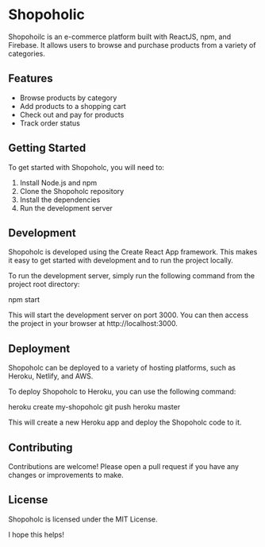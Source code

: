 


# Shopoholic

Shopohoilc is an e-commerce platform built with ReactJS, npm, and Firebase. It allows users to browse and purchase products from a variety of categories.

## Features

* Browse products by category
* Add products to a shopping cart
* Check out and pay for products
* Track order status

## Getting Started

To get started with Shopoholc, you will need to:

1. Install Node.js and npm
2. Clone the Shopoholc repository
3. Install the dependencies
4. Run the development server

## Development

Shopoholc is developed using the Create React App framework. This makes it easy to get started with development and to run the project locally.

To run the development server, simply run the following command from the project root directory:


npm start


This will start the development server on port 3000. You can then access the project in your browser at http://localhost:3000.

## Deployment

Shopoholc can be deployed to a variety of hosting platforms, such as Heroku, Netlify, and AWS.

To deploy Shopoholc to Heroku, you can use the following command:


heroku create my-shopoholc
git push heroku master


This will create a new Heroku app and deploy the Shopoholc code to it.

## Contributing

Contributions are welcome! Please open a pull request if you have any changes or improvements to make.

## License

Shopoholc is licensed under the MIT License.


I hope this helps!
